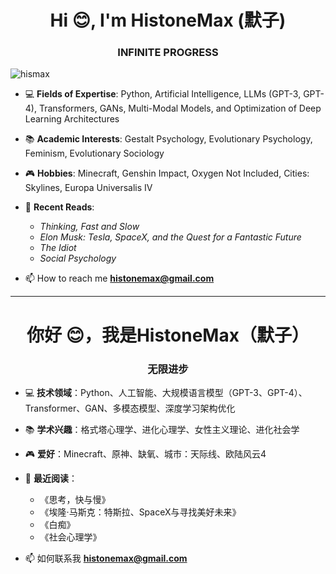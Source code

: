 <h1 align="center">Hi 😊, I'm HistoneMax (默子)</h1>

<h3 align="center">INFINITE PROGRESS</h3>

<p align="left"> <img src="https://komarev.com/ghpvc/?username=hismax&label=Profile%20views&color=0e75b6&style=flat" alt="hismax" /> </p>

- 💻 **Fields of Expertise**: Python, Artificial Intelligence, LLMs (GPT-3, GPT-4), Transformers, GANs, Multi-Modal Models, and Optimization of Deep Learning Architectures  
- 📚 **Academic Interests**: Gestalt Psychology, Evolutionary Psychology, Feminism, Evolutionary Sociology  
- 🎮 **Hobbies**: Minecraft, Genshin Impact, Oxygen Not Included, Cities: Skylines, Europa Universalis IV  
- 📖 **Recent Reads**:  
  - *Thinking, Fast and Slow*  
  - *Elon Musk: Tesla, SpaceX, and the Quest for a Fantastic Future*  
  - *The Idiot*  
  - *Social Psychology*  

- 📫 How to reach me **histonemax@gmail.com**

---

<h1 align="center">你好 😊，我是HistoneMax（默子）</h1>

<h3 align="center">无限进步</h3>

- 💻 **技术领域**：Python、人工智能、大规模语言模型（GPT-3、GPT-4）、Transformer、GAN、多模态模型、深度学习架构优化  
- 📚 **学术兴趣**：格式塔心理学、进化心理学、女性主义理论、进化社会学  
- 🎮 **爱好**：Minecraft、原神、缺氧、城市：天际线、欧陆风云4  
- 📖 **最近阅读**：  
  - 《思考，快与慢》  
  - 《埃隆·马斯克：特斯拉、SpaceX与寻找美好未来》  
  - 《白痴》  
  - 《社会心理学》  

- 📫 如何联系我 **histonemax@gmail.com**

